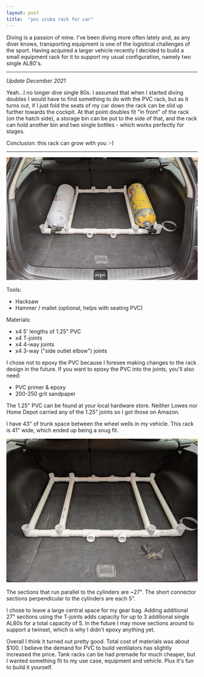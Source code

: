 ```yaml
---
layout: post
title:  "pvc scuba rack for car"
---
```


Diving is a passion of mine. I've been diving more often lately and, as any
diver knows, transporting equipment is one of the logistical challenges of the
sport. Having acquired a larger vehicle recently I decided to build a small
equipment rack for it to support my usual configuration, namely two single
AL80's.

---

*Update December 2021*

Yeah...I no longer dive single 80s. I assumed that when I started diving
doubles I would have to find something to do with the PVC rack, but as it turns
out, if I just fold the seats of my car down the rack can be slid up further
towards the cockpit. At that point doubles fit "in front" of the rack (on the
hatch side), a storage bin can be put to the side of that, and the rack can
hold another bin and two single bottles - which works perfectly for stages.

Conclusion: this rack can grow with you :-)

---

![Rack with cylinders](/images/rack_with_cylinders.jpg)

Tools:

- Hacksaw
- Hammer / mallet (optional, helps with seating PVC)

Materials:

- x4 5' lengths of 1.25" PVC
- x4 T-joints
- x4 4-way joints
- x4 3-way ("side outlet elbow") joints

I chose not to epoxy the PVC because I foresee making changes to the rack
design in the future. If you want to epoxy the PVC into the joints, you'll also
need:

- PVC primer & epoxy
- 200-250 grit sandpaper

The 1.25" PVC can be found at your local hardware store. Neither Lowes nor Home
Depot carried any of the 1.25" joints so I got those on Amazon.

I have 43" of trunk space between the wheel wells in my vehicle. This rack is
41" wide, which ended up being a snug fit.

![Rack without cylinders or gear bag](/images/rack_empty.jpg)

The sections that run parallel to the cylinders are ~27". The short connector
sections perpendicular to the cylinders are each 5".

I chose to leave a large central space for my gear bag. Adding additional 27"
sections using the T-joints adds capacity for up to 3 additional single AL80s
for a total capacity of 5. In the future I may move sections around to support
a twinset, which is why I didn't epoxy anything yet.

Overall I think it turned out pretty good. Total cost of materials was about
$100. I believe the demand for PVC to build ventilators has slightly increased
the price. Tank racks can be had premade for much cheaper, but I wanted
something fit to my use case, equipment and vehicle. Plus it's fun to build it
yourself.
